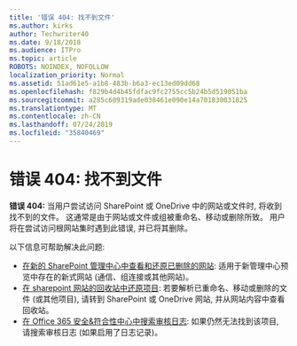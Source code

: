 ```yaml
---
title: '错误 404: 找不到文件'
ms.author: kirks
author: Techwriter40
ms.date: 9/18/2018
ms.audience: ITPro
ms.topic: article
ROBOTS: NOINDEX, NOFOLLOW
localization_priority: Normal
ms.assetid: 51ad61e5-a1b8-483b-b6a3-ec13ed09dd68
ms.openlocfilehash: f829b4d4b45fdfac9fc2755cc5b24b5d519051ba
ms.sourcegitcommit: a285c609319ade038461e090e14a701830031825
ms.translationtype: MT
ms.contentlocale: zh-CN
ms.lasthandoff: 07/24/2019
ms.locfileid: "35840469"
---
```

# <a name="error-404-file-not-found"></a>错误 404: 找不到文件

**错误 404:** 当用户尝试访问 SharePoint 或 OneDrive 中的网站或文件时, 将收到找不到的文件。 这通常是由于网站或文件或组被重命名、移动或删除所致。
用户将在尝试访问根网站集时遇到此错误, 并已将其删除。

以下信息可帮助解决此问题:
- [在新的 SharePoint 管理中心中查看和还原已删除的网站](https://docs.microsoft.com/sharepoint/view-and-restore-deleted-sites-in-new-admin-center): 适用于新管理中心预览中存在的新式网站 (通信、组连接或其他网站)。
- [在 sharepoint 网站的回收站中还原项目](https://support.office.com/article/Restore-items-in-the-Recycle-Bin-of-a-SharePoint-site-6df466b6-55f2-4898-8d6e-c0dff851a0be): 若要解析已重命名、移动或删除的文件 (或其他项目), 请转到 SharePoint 或 OneDrive 网站, 并从网站内容中查看回收站。
- [在 Office 365 安全&amp;符合性中心中搜索审核日志](https://support.office.com/client/search-the-audit-log-in-the-office-365-security-compliance-center-0d4d0f35-390b-4518-800e-0c7ec95e946c): 如果仍然无法找到该项目, 请搜索审核日志 (如果启用了日志记录)。




    

